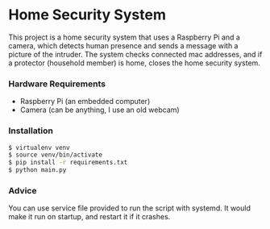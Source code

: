 # Home Security System

This project is a home security system that uses a Raspberry Pi and a camera, which detects human presence and sends a message with a picture of the intruder. The system checks connected mac addresses, and if a protector (household member) is home, closes the home security system.


### Hardware Requirements
- Raspberry Pi (an embedded computer)
- Camera (can be anything, I use an old webcam)

### Installation

```bash
$ virtualenv venv
$ source venv/bin/activate
$ pip install -r requirements.txt
$ python main.py
```

### Advice
You can use service file provided to run the script with systemd. It would make it run on startup, and restart it if it crashes.